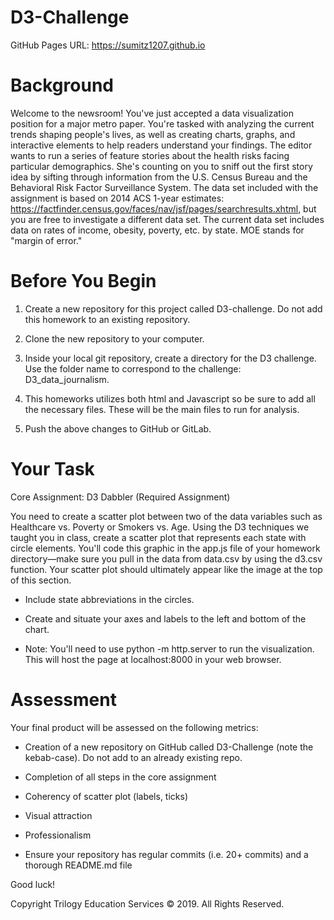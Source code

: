 # D3-Challenge

GitHub Pages URL: https://sumitz1207.github.io

# Background
Welcome to the newsroom! You've just accepted a data visualization position for a major metro paper. You're tasked with analyzing the current trends shaping people's lives, as well as creating charts, graphs, and interactive elements to help readers understand your findings.
The editor wants to run a series of feature stories about the health risks facing particular demographics. She's counting on you to sniff out the first story idea by sifting through information from the U.S. Census Bureau and the Behavioral Risk Factor Surveillance System.
The data set included with the assignment is based on 2014 ACS 1-year estimates: https://factfinder.census.gov/faces/nav/jsf/pages/searchresults.xhtml, but you are free to investigate a different data set. The current data set includes data on rates of income, obesity, poverty, etc. by state. MOE stands for "margin of error."

# Before You Begin
1. Create a new repository for this project called D3-challenge. Do not add this homework to an existing repository.

2. Clone the new repository to your computer.

3. Inside your local git repository, create a directory for the D3 challenge. Use the folder name to correspond to the challenge: D3_data_journalism.

4. This homeworks utilizes both html and Javascript so be sure to add all the necessary files. These will be the main files to run for analysis.

5. Push the above changes to GitHub or GitLab.


# Your Task
Core Assignment: D3 Dabbler (Required Assignment)

You need to create a scatter plot between two of the data variables such as Healthcare vs. Poverty or Smokers vs. Age.
Using the D3 techniques we taught you in class, create a scatter plot that represents each state with circle elements. You'll code this graphic in the app.js file of your homework directory—make sure you pull in the data from data.csv by using the d3.csv function. Your scatter plot should ultimately appear like the image at the top of this section.

* Include state abbreviations in the circles.

* Create and situate your axes and labels to the left and bottom of the chart.

* Note: You'll need to use python -m http.server to run the visualization. This will host the page at localhost:8000 in your web browser.



# Assessment
Your final product will be assessed on the following metrics:

* Creation of a new repository on GitHub called D3-Challenge (note the kebab-case). Do not add to an already existing repo.

* Completion of all steps in the core assignment

* Coherency of scatter plot (labels, ticks)

* Visual attraction

* Professionalism

* Ensure your repository has regular commits (i.e. 20+ commits) and a thorough README.md file

Good luck!

Copyright
Trilogy Education Services © 2019. All Rights Reserved.
